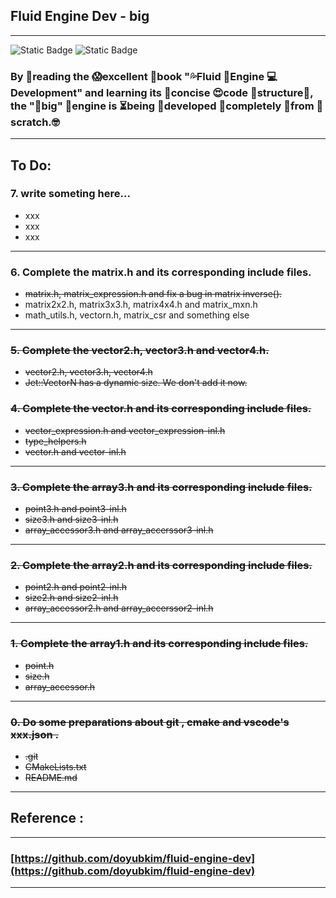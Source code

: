 ## Fluid Engine Dev - big
---
![Static Badge](https://img.shields.io/badge/language-c%2B%2B-green)
![Static Badge](https://img.shields.io/badge/license-N%2FA-red)


### By 👀reading the 😱excellent 📖book "💦Fluid 🤖Engine 💻Development" and learning its 🥰concise 😍code 🤩structure💩,  the "🤪big" 🚀engine is ⏳being 🤠developed 🥱completely 🧐from 🥶scratch.🤓
---
## To Do:
### 7. write someting here...
+ xxx
+ xxx
+ xxx
---
### 6. Complete the matrix.h and its corresponding include files.
+ ~~matrix.h, matrix_expression.h and fix a bug in matrix inverse().~~
+ matrix2x2.h, matrix3x3.h, matrix4x4.h and matrix_mxn.h
+ math_utils.h, vectorn.h, matrix_csr and something else
---
### ~~5. Complete the vector2.h, vector3.h and vector4.h.~~
+ ~~vector2.h, vector3.h, vector4.h~~
+ ~~Jet::VectorN has a dynamic size. We don't add it now.~~
### ~~4. Complete the vector.h and its corresponding include files.~~
+ ~~vector_expression.h and vector_expression-inl.h~~
+ ~~type_helpers.h~~
+ ~~vector.h and vector-inl.h~~
---
### ~~3. Complete the array3.h and its corresponding include files.~~
+ ~~point3.h and point3-inl.h~~
+ ~~size3.h and size3-inl.h~~
+ ~~array_accessor3.h and array_accerssor3-inl.h~~
---
### ~~2. Complete the  array2.h and its corresponding include files.~~
+ ~~point2.h and point2-inl.h~~
+ ~~size2.h and size2-inl.h~~
+ ~~array_accessor2.h and array_accerssor2-inl.h~~
---
### ~~1. Complete the  array1.h and its corresponding include files.~~
+ ~~point.h~~
+ ~~size.h~~ 
+ ~~array_accessor.h~~
---
### ~~0. Do some preparations about git , cmake and vscode's xxx.json .~~
+ ~~.git~~
+ ~~CMakeLists.txt~~
+ ~~README.md~~
---
## Reference :
---
### [https://github.com/doyubkim/fluid-engine-dev](https://github.com/doyubkim/fluid-engine-dev)
---
<!-- 知我者谓我心忧，不知者谓我何求 -->
